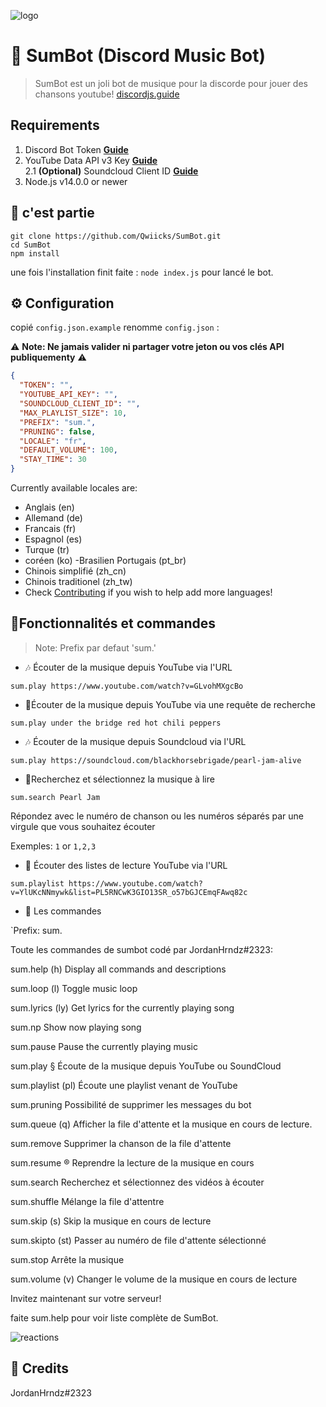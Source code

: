 ![logo](https://i.imgur.com/OrD1HpT.png)

# 🤖 SumBot (Discord Music Bot)
>SumBot est un joli bot de musique pour la discorde pour jouer des chansons youtube! [discordjs.guide](https://discordjs.guide)

## Requirements

1. Discord Bot Token **[Guide](https://discordjs.guide/preparations/setting-up-a-bot-application.html#creating-your-bot)**
2. YouTube Data API v3 Key **[Guide](https://developers.google.com/youtube/v3/getting-started)**  
2.1 **(Optional)** Soundcloud Client ID **[Guide](https://github.com/zackradisic/node-soundcloud-downloader#client-id)**
3. Node.js v14.0.0 or newer

## 🚀 c'est partie
```
git clone https://github.com/Qwiicks/SumBot.git
cd SumBot
npm install
```

une fois l'installation finit faite : `node index.js` pour lancé le bot.

## ⚙️ Configuration

copié `config.json.example` renomme `config.json` :

⚠️ **Note: Ne jamais valider ni partager votre jeton ou vos clés API publiquementy** ⚠️

```json
{
  "TOKEN": "",
  "YOUTUBE_API_KEY": "",
  "SOUNDCLOUD_CLIENT_ID": "",
  "MAX_PLAYLIST_SIZE": 10,
  "PREFIX": "sum.",
  "PRUNING": false,
  "LOCALE": "fr",
  "DEFAULT_VOLUME": 100,
  "STAY_TIME": 30
}
```

Currently available locales are:
- Anglais (en)
- Allemand (de)
- Francais (fr)
- Espagnol (es)
- Turque (tr)
- coréen (ko)
-Brasilien Portugais (pt_br)
- Chinois simplifié (zh_cn)
- Chinois traditionel (zh_tw)
- Check [Contributing](#-contributing) if you wish to help add more languages!

## 📝Fonctionnalités et commandes

> Note: Prefix par defaut 'sum.'

* 🎶 Écouter de la musique depuis YouTube via l'URL

`sum.play https://www.youtube.com/watch?v=GLvohMXgcBo`

* 🔎Écouter de la musique depuis YouTube via une requête de recherche

`sum.play under the bridge red hot chili peppers`

* 🎶 Écouter de la musique depuis Soundcloud via l'URL

`sum.play https://soundcloud.com/blackhorsebrigade/pearl-jam-alive`

* 🔎Recherchez et sélectionnez la musique à lire

`sum.search Pearl Jam`

Répondez avec le numéro de chanson ou les numéros séparés par une virgule que vous souhaitez écouter

Exemples: `1` or `1,2,3`

* 📃 Écouter des listes de lecture YouTube via l'URL

`sum.playlist https://www.youtube.com/watch?v=YlUKcNNmywk&list=PL5RNCwK3GIO13SR_o57bGJCEmqFAwq82c`

* 🔎 Les commandes

`Prefix: sum.

Toute les commandes de sumbot codé par JordanHrndz#2323:

sum.help (h)
Display all commands and descriptions

sum.loop (l)
Toggle music loop

sum.lyrics (ly)
Get lyrics for the currently playing song

sum.np
Show now playing song

sum.pause
Pause the currently playing music

sum.play §
Écoute de la musique depuis YouTube ou SoundCloud

sum.playlist (pl)
Écoute une playlist venant de YouTube


sum.pruning
Possibilité de supprimer les messages du bot

sum.queue (q)
Afficher la file d'attente et la musique en cours de lecture.

sum.remove
Supprimer la chanson de la file d'attente

sum.resume ®
Reprendre la lecture de la musique en cours

sum.search
Recherchez et sélectionnez des vidéos à écouter

sum.shuffle
Mélange la file d'attentre

sum.skip (s)
Skip la musique en cours de lecture

sum.skipto (st)
Passer au numéro de file d'attente sélectionné

sum.stop
Arrête la musique

sum.volume (v)
Changer le volume de la musique en cours de lecture

Invitez maintenant sur votre serveur!

faite sum.help pour voir liste complète de SumBot.

![reactions](https://i.imgur.com/OrD1HpT.png)

## 📝 Credits

JordanHrndz#2323

